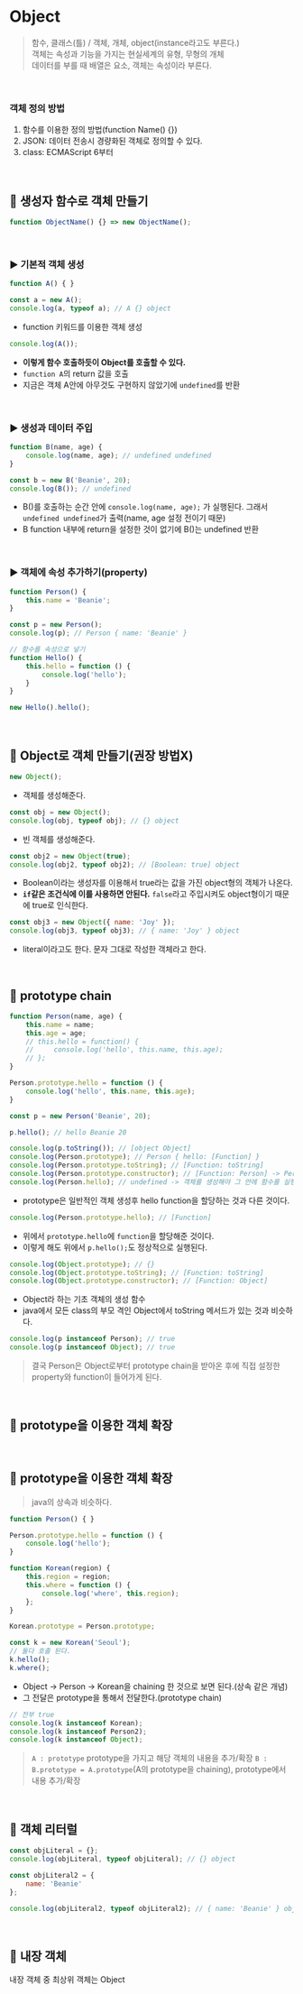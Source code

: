 # Object

> 함수, 클래스(틀) / 객체, 개체, object(instance라고도 부른다.)  
> 객체는 속성과 기능을 가지는 현실세계의 유형, 무형의 개체  
> 데이터를 부를 때 배열은 요소, 객체는 속성이라 부른다.

<br>

### 객체 정의 방법
1. 함수를 이용한 정의 방법(function Name() {})
2. JSON: 데이터 전송시 경량화된 객체로 정의할 수 있다.
3. class: ECMAScript 6부터 

<br>

## 🔖 생성자 함수로 객체 만들기

```js
function ObjectName() {} => new ObjectName();
```

<br>

### ▶ 기본적 객체 생성

```js
function A() { }

const a = new A();
console.log(a, typeof a); // A {} object
```
- function 키워드를 이용한 객체 생성

```js
console.log(A());
```
- **이렇게 함수 호출하듯이 Object를 호출할 수 있다.**
- `function A`의 return 값을 호출
- 지금은 객체 A안에 아무것도 구현하지 않았기에 `undefined`를 반환

<br>

### ▶ 생성과 데이터 주입

```js
function B(name, age) {
    console.log(name, age); // undefined undefined
} 

const b = new B('Beanie', 20);
console.log(B()); // undefined
```
- B()를 호출하는 순간 안에 `console.log(name, age);` 가 실행된다. 그래서 `undefined undefined`가 출력(name, age 설정 전이기 때문)
- B function 내부에 return을 설정한 것이 없기에 B()는 undefined 반환

<br>

### ▶ 객체에 속성 추가하기(property)

```js
function Person() {
    this.name = 'Beanie';
}

const p = new Person();
console.log(p); // Person { name: 'Beanie' }

// 함수를 속성으로 넣기
function Hello() {
    this.hello = function () {
        console.log('hello');
    }
}

new Hello().hello();
```

<br>

## 🔖 Object로 객체 만들기(권장 방법X)

```js
new Object();
```
- 객체를 생성해준다.

```js
const obj = new Object();
console.log(obj, typeof obj); // {} object
```
- 빈 객체를 생성해준다.

```js
const obj2 = new Object(true);
console.log(obj2, typeof obj2); // [Boolean: true] object
```
- Boolean이라는 생성자를 이용해서 true라는 값을 가진 object형의 객체가 나온다.
- **`if`같은 조건식에 이를 사용하면 안된다.** `false`라고 주입시켜도 object형이기 때문에 true로 인식한다.

```js
const obj3 = new Object({ name: 'Joy' });
console.log(obj3, typeof obj3); // { name: 'Joy' } object
```
- literal이라고도 한다. 문자 그대로 작성한 객체라고 한다.

<br>

## 🔖 prototype chain

```js
function Person(name, age) {
    this.name = name;
    this.age = age;
    // this.hello = function() {
    //     console.log('hello', this.name, this.age);
    // };
}

Person.prototype.hello = function () {
    console.log('hello', this.name, this.age);
}

const p = new Person('Beanie', 20);

p.hello(); // hello Beanie 20
```

```js
console.log(p.toString()); // [object Object]
console.log(Person.prototype); // Person { hello: [Function] }
console.log(Person.prototype.toString); // [Function: toString]
console.log(Person.prototype.constructor); // [Function: Person] -> Person function 자체를 의미한다.
console.log(Person.hello); // undefined -> 객체를 생성해야 그 안에 함수를 실행할 수 있다.
```
- prototype은 일반적인 객체 생성후 hello function을 할당하는 것과 다른 것이다.

```js
console.log(Person.prototype.hello); // [Function] 
```
- 위에서 `prototype.hello`에 `function`을 할당해준 것이다.
- 이렇게 해도 위에서 `p.hello();`도 정상적으로 실행된다.

```js
console.log(Object.prototype); // {}
console.log(Object.prototype.toString); // [Function: toString]
console.log(Object.prototype.constructor); // [Function: Object] 
```
- Object라 하는 기초 객체의 생성 함수
- java에서 모든 class의 부모 격인 Object에서 toString 메서드가 있는 것과 비슷하다.

```js
console.log(p instanceof Person); // true
console.log(p instanceof Object); // true
```
> 결국 Person은 Object로부터 prototype chain을 받아온 후에 직접 설정한 property와 function이 들어가게 된다.

<br>

## 🔖 prototype을 이용한 객체 확장



<br>

## 🔖 prototype을 이용한 객체 확장

> java의 상속과 비슷하다.

```js
function Person() { }

Person.prototype.hello = function () {
    console.log('hello');
}

function Korean(region) {
    this.region = region;
    this.where = function () {
        console.log('where', this.region);
    };
}

Korean.prototype = Person.prototype;

const k = new Korean('Seoul');
// 둘다 호출 된다.
k.hello();
k.where();
```
- Object -> Person -> Korean을 chaining 한 것으로 보면 된다.(상속 같은 개념)
- 그 전달은 prototype을 통해서 전달한다.(prototype chain)

```js
// 전부 true
console.log(k instanceof Korean);
console.log(k instanceof Person2);
console.log(k instanceof Object);
```

> `A : prototype` prototype을 가지고 해당 객체의 내용을 추가/확장
> `B : B.prototype = A.prototype`(A의 prototype을 chaining), prototype에서 내용 추가/확장

<br>

## 🔖 객체 리터럴

```js
const objLiteral = {};
console.log(objLiteral, typeof objLiteral); // {} object

const objLiteral2 = {
    name: 'Beanie'
};

console.log(objLiteral2, typeof objLiteral2); // { name: 'Beanie' } object
```

<br>

## 🔖 내장 객체

내장 객체 중 최상위 객체는 Object

